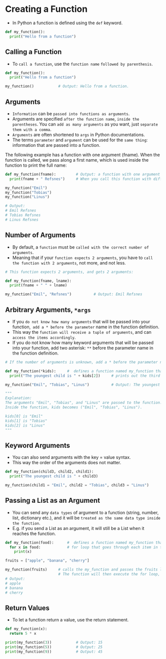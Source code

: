 # Creating a Function
* In Python a function is defined using the `def` keyword.

```python
def my_function():
  print("Hello from a function")
```

## Calling a Function
* To `call a function`, use the `function name` `followed by parenthesis`.
```python
def my_function():
  print("Hello from a function")

my_function()           # Output: Hello from a function.
```

## Arguments
* `Information` can be `passed into functions as arguments`. 
* Arguments are specified `after the function name`, `inside the parentheses`. You can `add as many arguments` as you want, just `separate them with a comma`.
* `Arguments` are often shortened to `args` in Python documentations.
* The terms `parameter` and `argument` can be used for the `same thing`: information that are passed into a function.

The following example has a function with one argument (fname). 
When the function is called, we pass along a first name, which is used inside the function to print the full name:
```python
def my_function(fname):         # Output: a function with one argument (fname). 
  print(fname + " Refsnes")     # When you call this function with different names, it prints each name followed by " Refsnes".

my_function("Emil")
my_function("Tobias")
my_function("Linus")

# Output:
# Emil Refsnes
# Tobias Refsnes
# Linus Refsnes
```

## Number of Arguments
* By default, a `function` must be `called with the correct number of arguments`. 
* Meaning that if your `function expects 2 arguments`, you have to `call the function with 2 arguments`, not more, and not less.
```python
# This function expects 2 arguments, and gets 2 arguments:

def my_function(fname, lname):
  print(fname + " " + lname)

my_function("Emil", "Refsnes")          # Output: Emil Refsnes
```

## Arbitrary Arguments, `*args`
* If you `do not know how many arguments` that will be passed into your function,` add a * before the parameter` name in the function definition. 
* This way the `function will receive a tuple of arguments`, and can `access the items accordingly`. 
* If you do not know how many keyword arguments that will be passed into your function, add two asterisk: `**` before the parameter name in the function definition.
```python
# If the number of arguments is unknown, add a * before the parameter name:

def my_function(*kids):     #  defines a function named my_function that can take any number of arguments. Inside the function, kids is treated as a tuple containing all the arguments passed to the function.
  print("The youngest child is " + kids[2])     # prints out the third argument in the kids tuple. 

my_function("Emil", "Tobias", "Linus")          # Output: The youngest child is Linus.

"""
Explanation:
The arguments "Emil", "Tobias", and "Linus" are passed to the function. 
Inside the function, kids becomes ("Emil", "Tobias", "Linus").

kids[0] is "Emil"
kids[1] is "Tobias"
kids[2] is "Linus"
"""
```

## Keyword Arguments
* You can also send arguments with the key = value syntax. 
* This way the order of the arguments does not matter.
```python
def my_function(child3, child2, child1):
  print("The youngest child is " + child3)

my_function(child1 = "Emil", child2 = "Tobias", child3 = "Linus")       # Output: The youngest child is Linus.
```

## Passing a List as an Argument
* You can send any `data types` of argument to a function (string, number, list, dictionary etc.), and it will be `treated as the same data type inside the function`. 
* E.g. if you send a List as an argument, it will still be a List when it reaches the function.
```python
def my_function(food):      #  defines a function named my_function that takes one parameter called food.
  for x in food:            # for loop that goes through each item in the food list.
    print(x)

fruits = ["apple", "banana", "cherry"]

my_function(fruits)     # calls the my_function and passes the fruits list to it.
                        # The function will then execute the for loop, printing each fruit in the list.
# Output:
# apple
# banana
# cherry
```

## Return Values
* To let a function return a value, use the return statement.
```python
def my_function(x):
  return 5 * x

print(my_function(3))           # Output: 15
print(my_function(5))           # Output: 25
print(my_function(9))           # Output: 45
```













